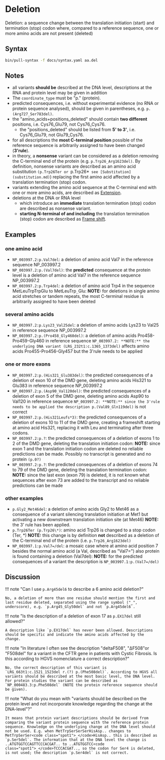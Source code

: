 # Deletion

<!-- ## Definition -->

Deletion: a sequence change between the translation initiation (start) and termination (stop) codon where, compared to a reference sequence, one or more amino acids are not present (deleted)

## Syntax

```sh exec="true"
bin/pull-syntax -f docs/syntax.yaml aa.del
```

## Notes

- all variants **should be** described at the DNA level, descriptions at the RNA and protein level may be given in addition
- The `coordinate_type` must be "p." (protein).
- predicted consequences, i.e. without experimental evidence (no RNA or protein sequence analysed), should be given in parentheses, e.g. `p.(Arg727_Ser783del)`.
- the "amino_acids+positions_deleted" should contain **two different** positions, i.e. Cys76_Glu79, not Cys76_Cys76.
  - the "positions_deleted" should be listed from **5' to 3'**, i.e. Cys76_Glu79, not Glu79_Cys76.
- for all descriptions the **most C-terminal position** possible of the reference sequence is arbitrarily assigned to have been changed (**3'rule**).
- in theory, a **nonsense** variant can be considered as a deletion removing the C-terminal end of the protein (e.g. `p.Trp26_Arg1623del)`. By definition, nonsense variants are described as an amino acid substitution `(p.Trp26Ter or `p.Trp26\*` see [Substitution](substitution.md)`) replacing the first amino acid affected by a translation termination (stop) codon.
- variants extending the amino acid sequence at the C-terminal end with one or more amino acids, are described as [Extension](extension.md).
- deletions at the DNA or RNA level
  - which introduce an **immediate** translation termination (stop) codon are described as nonsense variant.
  - **starting N-terminal of and including** the translation termination (stop) codon are described as [Frame shift](frameshift.md).

## Examples

### one amino acid

- `NP_003997.2:p.Val7del`: a deletion of amino acid Val7 in the reference sequence NP_003997.2
- `NP_003997.2:p.(Val7del)`: the **predicted** consequence at the protein level is a deletion of amino acid Val7 in the reference sequence NP_003997.2
- `NP_003997.2:p.Trp4del`: a deletion of amino acid Trp4 in the sequence MetLeuTrpTrpGlu to MetLeuTrp<code class="spot1">\_</code>Glu: **NOTE:** for deletions in single amino acid stretches or tandem repeats, the most C-terminal residue is arbitrarily assigned to have been deleted

### several amino acids

- `NP_003997.2:p.Lys23_Val25del`: a deletion of amino acids Lys23 to Val25 in reference sequence NP_003997.2
- `NP_003997.2:p.(Pro458_Gly460del)`: a deletion of amino acids Pro458-Pro459-Gly460 in reference sequence `NP_003997.2: **NOTE:** the underlying DNA variant (LRG_232t1:c.1365_1373del)` affects amino acids Pro455-Pro456-Gly457 but the 3'rule needs to be applied

### one or more exons

- `NP_003997.2:p.(His321_Glu383del)`: the predicted consequences of a deletion of exon 10 of the DMD gene, deleting amino acids His321 to Glu383 in reference sequence NP_003997.2
- `NP_003997.2:p.(Asp90_Val120del)`: the predicted consequences of a deletion of exon 5 of the DMD gene, deleting amino acids Asp90 to Val120 in reference sequence `NP_003997.2: **NOTE:** since the 3'rule needs to be applied the description p.(Val89_Gln119del)` is not correct
- `NP_003997.2:p.(His321Leufs*3)`: the predicted consequences of a deletion of exons 10 to 11 of the DMD gene, creating a frameshift starting at amino acid His321, replacing it with Leu and terminating after three codons.
- `NP_003997.2:p.?`: the predicted consequences of a deletion of exons 1 to 2 of the DMD gene, deleting the translation initiation codon: **NOTE:** since exon 1 and the translation initiation codon are deleted no reliable predictions can be made. Possibly no transcript is generated and no protein `(p.0?)`
- `NP_003997.2:p.?`: the predicted consequences of a deletion of exons 74 to 79 of the DMD gene, deleting the translation termination codon: **NOTE:** since the last exon (exon 79) is deleted, it is not known what sequences after exon 73 are added to the transcript and no reliable predictions can be made

### other examples

- `p.Gly2_Met46del`: a deletion of amino acids Gly2 to Met46 as a consequence of a variant silencing translation initiation at Met1 but activating a new downstream translation initiation site (at Met46) **NOTE:** the 3' rule has been applied.
- `p.Trp26Ter (p.Trp26\*)`: amino acid Trp26 is changed to a stop codon (Ter, \*) **NOTE:** this change is by definition **not** described as a deletion of the C-terminal end of the protein (i.e. `p.Trp26_Arg1623del)`
- `NP_003997.1:p.Val7=/del`: a mosaic case where at amino acid position 7 besides the normal amino acid (a Val, described as "Val7=") also protein is found containing a deletion (Val7del): **NOTE:** for the predicted consequences of a variant the description is `NP_003997.1:p.(Val7=/del)`

## Discussion

!!! note "Can I use `p.Arg45del6` to describe a 6 amino acid deletion?"

    No, a deletion of more than one residue should mention the first and last residue deleted, separated using the range symbol ("_", underscore), e.g. `p.Arg45_Gly50del` and not `p.Arg45del6`.

!!! note "Is the description of a deletion of exon 17 as `p.EX17del` still allowed?"

    A description like `p.EX17del` has never been allowed. Descriptions should be specific and indicate the amino acids affected by the change.

!!! note "In literature I often see the description "deltaF508", "ΔF508"or "F508del" for a variant in the CFTR gene in patients with Cystic Fibrosis. Is this according to HGVS nomenclature a correct description?"

    No, the correct description of this variant is `LRG_663t1:c.1521_1523del r.(?) p.(Phe508del)`. According to HGVS all variants should be described at the most basic level, the DNA level. For protein studies the variant can be described as `NP_000483.3:p.Phe508del` (NOTE the protein reference sequence should be given).

!!! note "What do you mean with "variants should be described on the protein level and not incorporate knowledge regarding the change at the DNA-level"?"

    It means that protein variant descriptions should be derived from comparing the variant protein sequence with the reference protein sequence. Knowledge on the underlying change at the DNA level should not be used. E.g. when MetTrpSerSerSerHisAsp.. changes to MetTrpSerSer<code class="spot1">_</code>HisAsp.. this is described as `p.Ser5del`. The information that at the DNA level the change is ..ATGTGGTCCAGTTCCCACGAT.. to ..ATGTGGTCC<code class="spot1">_</code>TCCCACGAT.., so the codon for Ser4 is deleted, is not used; the description `p.Ser4del` is not correct.
